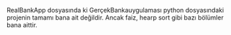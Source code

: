 RealBankApp dosyasında ki GerçekBankauygulaması python dosyasındaki projenin tamamı bana ait değildir. Ancak faiz, hearp sort gibi bazı bölümler bana aittir.

